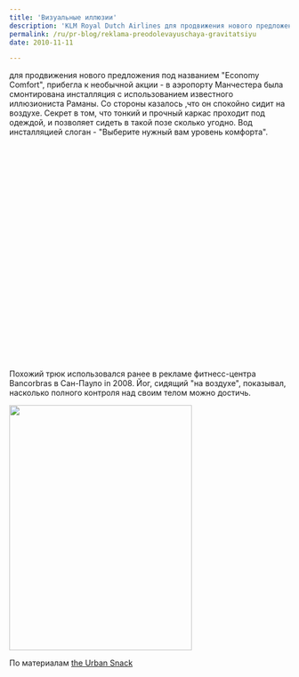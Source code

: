 ```yaml
---
title: 'Визуальные иллюзии'
description: 'KLM Royal Dutch Airlines для продвижения нового предложения под названием &quot;Economy Comfort&quot;, прибегла к необычной акции - в аэропорту Манчестера была смонтирована инсталляция с использованием известного иллюзиониста Раманы. Со стороны казалось ,что он спокойно сидит на воздухе.'
permalink: /ru/pr-blog/reklama-preodolevayuschaya-gravitatsiyu
date: 2010-11-11

---
```


для продвижения нового предложения под названием "Economy Comfort", прибегла к необычной акции - в аэропорту Манчестера была смонтирована инсталляция с использованием известного иллюзиониста Раманы. Со стороны казалось ,что он спокойно сидит на воздухе. Секрет в том, что тонкий и прочный каркас проходит под одеждой, и позволяет сидеть в такой позе сколько угодно. Вод инсталляцией слоган - "Выберите нужный вам уровень комфорта".

<object width="640" height="390"><param name="movie" value="https://www.youtube.com/v/6NPF0A_vGC4&rel=0&hl=nl_NL&feature=player_embedded&version=3"></param><param name="allowFullScreen" value="true"></param><param name="allowScriptAccess" value="always"></param><embed src="https://www.youtube.com/v/6NPF0A_vGC4&amp;rel=0&amp;hl=nl_NL&amp;feature=player_embedded&amp;version=3" type="application/x-shockwave-flash" allowfullscreen="true" allowscriptaccess="always" width="640" height="390"></embed></object>

Похожий трюк использовался ранее в рекламе фитнесс-центра Bancorbras в Сан-Пауло in 2008. Йог, сидящий "на воздухе", показывал, насколько полного контроля над своим телом можно достичь.

<img src="{{ site.assets }}/upload/Homem_que_biruta+certo.JPG" alt="" class="post__img" width="328" height="441">

По материалам <a href="https://theurbansnack.com/?p=250">the Urban Snack</a>

